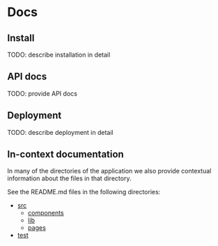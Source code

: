 # Docs

## Install

TODO: describe installation in detail

## API docs

TODO: provide API docs

## Deployment

TODO: describe deployment in detail

## In-context documentation

In many of the directories of the application we also provide contextual information about the files in that directory.

See the README.md files in the following directories:

- [src](../src/)
  - [components](../components/)
  - [lib](../lib/)
  - [pages](../pages/)
- [test](../test)
